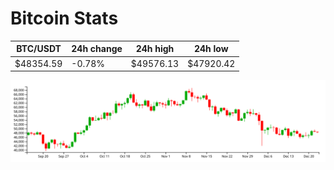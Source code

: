 # Bitcoin Stats

BTC/USDT|24h change|24h high|24h low|
|---|---|---|---|
|$48354.59|-0.78%|$49576.13|$47920.42|

<img src="./chart.svg">
